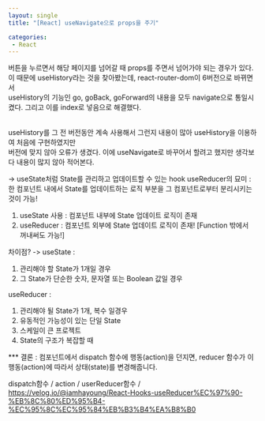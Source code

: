```yaml
---
layout: single
title: "[React] useNavigate으로 props을 주기"

categories:
 - React
---
```


버튼을 누르면서 해당 페이지를 넘어갈 때 props를 주면서 넘어가야 되는 경우가 있다. <br>
이 때문에 useHistory라는 것을 찾아봤는데, react-router-dom이 6버전으로 바뀌면서 <br>
useHistory의 기능인 go, goBack, goForward의 내용을 모두 navigate으로 통일시켰다. 그리고 이를 index로 넣음으로 해결했다. <br> <br>

useHistory를 그 전 버전동안 계속 사용해서 그런지 내용이 많아 useHistory을 이용하여 처음에 구현하였지만 <br>
버전에 맞지 않아 오류가 생겼다. 이에 useNavigate로 바꾸어서 할려고 했지만 생각보다 내용이 많지 않아 적어본다. <br>


<useReducer>
-> useState처럼 State를 관리하고 업데이트할 수 있는 hook
useReducer의 묘미 : 한 컴포넌트 내에서 State를 업데이트하는 로직 부분을 그 컴포넌트로부터 분리시키는 것이 가능!

1. useState 사용 : 컴포넌트 내부에 State 업데이트 로직이 존재
2. useReducer : 컴포넌트 외부에 State 업데이트 로직이 존재! [Function 밖에서 꺼내써도 가능!]

차이점? ->
  useState : 
  1. 관리해야 할 State가 1개일 경우
  2. 그 State가 단순한 숫자, 문자열 또는 Boolean 값일 경우
  
  useReducer :
  1. 관리해야 될 State가 1개, 복수 일경우
  2. 유동적인 가능성이 있는 단일 State
  3. 스케일이 큰 프로젝트
  4. State의 구조가 복잡할 때

*** 결론 : 컴포넌트에서 dispatch 함수에 행동(action)을 던지면, reducer 함수가 이 행동(action)에 따라서 상태(state)를 변경해줍니다.
  
  dispatch함수 / action / userReducer함수 / 
  https://velog.io/@iamhayoung/React-Hooks-useReducer%EC%97%90-%EB%8C%80%ED%95%B4-%EC%95%8C%EC%95%84%EB%B3%B4%EA%B8%B0

